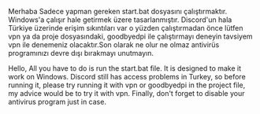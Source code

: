 Merhaba Sadece yapman gereken start.bat dosyasını çalıştırmaktır. Windows'a çalışır hale getirmek üzere tasarlanmıştır. Discord'un hala Türkiye üzerinde erişim sıkıntıları var o yüzden çalıştırmadan önce lütfen vpn ya da proje dosyasındaki, goodbyedpi ile çalıştırmayı deneyin tavsiyem vpn ile denemeniz olacaktır.Son olarak ne olur ne olmaz antivirüs programınızı devre dışı bırakmayı unutmayın.

Hello, All you have to do is run the start.bat file. It is designed to make it work on Windows. Discord still has access problems in Turkey, so before running it, please try running it with vpn or goodbyedpi in the project file, my advice would be to try it with vpn. Finally, don't forget to disable your antivirus program just in case.


